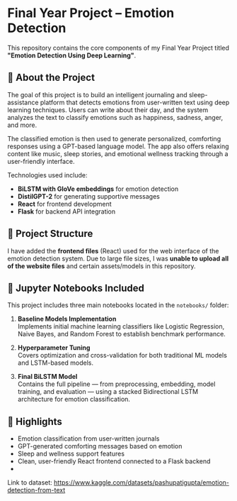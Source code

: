 # Final Year Project – Emotion Detection

This repository contains the core components of my Final Year Project titled **"Emotion Detection Using Deep Learning"**.

## 🧠 About the Project

The goal of this project is to build an intelligent journaling and sleep-assistance platform that detects emotions from user-written text using deep learning techniques. Users can write about their day, and the system analyzes the text to classify emotions such as happiness, sadness, anger, and more.

The classified emotion is then used to generate personalized, comforting responses using a GPT-based language model. The app also offers relaxing content like music, sleep stories, and emotional wellness tracking through a user-friendly interface.

Technologies used include:
- **BiLSTM with GloVe embeddings** for emotion detection
- **DistilGPT-2** for generating supportive messages
- **React** for frontend development
- **Flask** for backend API integration

## 📁 Project Structure

I have added the **frontend files** (React) used for the web interface of the emotion detection system. Due to large file sizes, I was **unable to upload all of the website files** and certain assets/models in this repository.

## 📓 Jupyter Notebooks Included

This project includes three main notebooks located in the `notebooks/` folder:

1. **Baseline Models Implementation**  
   Implements initial machine learning classifiers like Logistic Regression, Naive Bayes, and Random Forest to establish benchmark performance.

2. **Hyperparameter Tuning**  
   Covers optimization and cross-validation for both traditional ML models and LSTM-based models.

3. **Final BiLSTM Model**  
   Contains the full pipeline — from preprocessing, embedding, model training, and evaluation — using a stacked Bidirectional LSTM architecture for emotion classification.

## 🚀 Highlights

- Emotion classification from user-written journals
- GPT-generated comforting messages based on emotion
- Sleep and wellness support features
- Clean, user-friendly React frontend connected to a Flask backend
- 
 Link to dataset:  https://www.kaggle.com/datasets/pashupatigupta/emotion-detection-from-text
